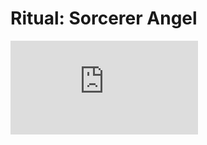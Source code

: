 <script setup>
import GameLinks from '$components/GameLinks.vue';
import media from "./media.json"
</script>

# Ritual: Sorcerer Angel

<iframe class="w-full aspect-video rounded-lg my-4"
  src="https://www.youtube.com/embed/7-Mm6PDdbis?controls=1&amp;autohide=1&amp;rel=0&amp;hd=1&amp;vq=hd720"
  frameborder="0" allowfullscreen="" />

<GameLinks showText name="Ritual" googlePlayURL='https://play.google.com/store/apps/details?id=net.hexage.ritual'
  appStoreURL='https://itunes.apple.com/us/app/ritual-sorcerer-angel/id1457554380'
  steamURL='https://store.steampowered.com/app/1063960/Ritual_Sorcerer_Angel/' />

## Description

**Cut through crowds in endless dance with dagger!**

Chop Slash Freeze Smash Burn! Use **dagger and magic** to kill monsters with creative combos!

Equip your sorcerer with powerful combinations of Spells and Skills and blaze through hordes of monsters in a unique **spell-casting action RPG**. Leave magic mayhem in your wake!

- Play the beginning for free
- Discover hundreds of magic Skills and Spells
- Slay thousands of Monsters, Shadows, Demons and Cultists
- New Game Plus, repeatable levels and trillions of possible builds for endless replayability

## Development

_Ritual_ features artwork by **Zsolt Szabo**, whose visual designs contribute to the game's dark magical atmosphere. You can see his specific artwork for Ritual at his [Ritual portfolio page](https://zsoltszabo.myportfolio.com/ritual), or explore more of his work at his [portfolio site](https://zsoltszabo.myportfolio.com/work) and on [Behance](https://www.behance.net/zsoltyszab2e69).

## Media

<figure v-for="item in media" class="my-2">
  <picture v-if="item.type === 'image'">
    <img class="w-full rounded-lg" :src="item.url" :alt="`Flying Tank - ${item.title}`">
  </picture>
  <video v-if="item.type === 'video'" class="w-full rounded-lg" :src="item.url" autoplay loop controlslist="nodownload nofullscreen noremoteplayback" disablepictureinpicture disableremoteplayback muted playsinline></video>
  <figcaption class="w-full text-muted text-sm py-2">{{ item.title }}</figcaption>
</figure>
